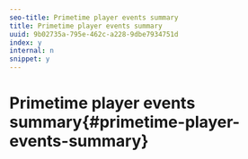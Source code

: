 ```yaml
---
seo-title: Primetime player events summary
title: Primetime player events summary
uuid: 9b02735a-795e-462c-a228-9dbe7934751d
index: y
internal: n
snippet: y
---
```


# Primetime player events summary{#primetime-player-events-summary}

